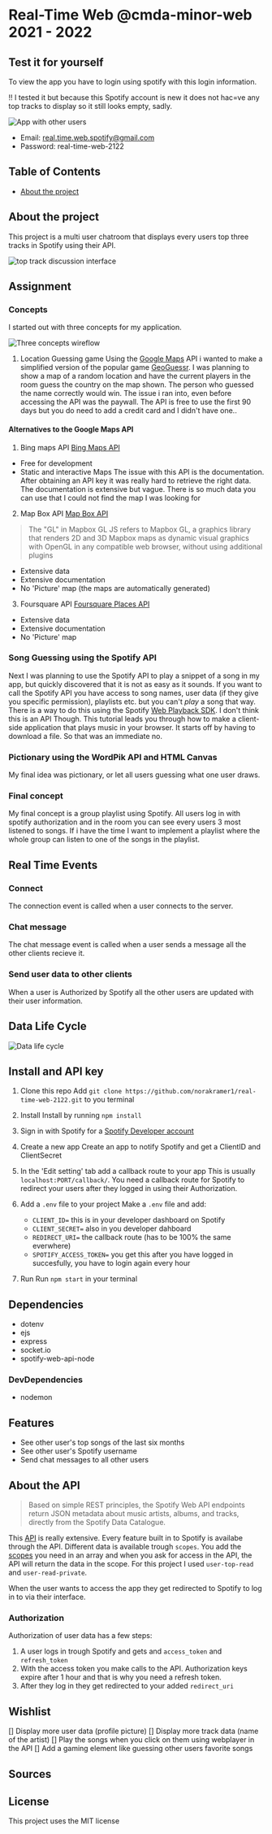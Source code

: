 # Real-Time Web @cmda-minor-web 2021 - 2022

## Test it for yourself
To view the app you have to login using spotify with this login information. 

!! I tested it but because this Spotify account is new it does not hac=ve any top tracks to display so it still looks empty, sadly.

![App with other users](https://github.com/norakramer1/real-time-web-2122/blob/main/public/images/other-users.png)

- Email: real.time.web.spotify@gmail.com
- Password: real-time-web-2122

## Table of Contents
- [About the project](#about-the-project)

## About the project
This project is a multi user chatroom that displays every users top three tracks in Spotify using their API.

![top track discussion interface](https://github.com/norakramer1/real-time-web-2122/blob/main/public/images/spotify-interface.png)
## Assignment
### Concepts
I started out with three concepts for my application.

![Three concepts wireflow](https://github.com/norakramer1/real-time-web-2122/blob/main/public/images/wireframes-concept-rtw.jpg)

1. Location Guessing game
Using the [Google Maps](https://developers.google.com/maps) API i wanted to make a simplified version of the popular game [GeoGuessr](https://www.geoguessr.com/). I was planning to show a map of a random location and have the current players in the room guess the country on the map shown. The person who guessed the name correctly would win. The issue i ran into, even before accessing the API was the paywall. The API is free to use the first 90 days but you do need to add a credit card and I didn't have one..

#### Alternatives to the Google Maps API

1. Bing maps API
[Bing Maps API](https://www.microsoft.com/en-us/maps/choose-your-bing-maps-api)

- Free for development
- Static and interactive Maps
The issue with this API is the documentation. After obtaining an API key it was really hard to retrieve the right data. The documentation is extensive but vague. There is so much data you can use that I could not find the map I was looking for

2. Map Box API
[Map Box API](https://www.mapbox.com/)
> The "GL" in Mapbox GL JS refers to Mapbox GL, a graphics library that renders 2D and 3D Mapbox maps as dynamic visual graphics with OpenGL in any compatible web browser, without using additional plugins

- Extensive data
- Extensive documentation
- No 'Picture' map (the maps are automatically generated)

3. Foursquare API
[Foursquare Places API](https://developer.foursquare.com/docs)

- Extensive data
- Extensive documentation
- No 'Picture' map

### Song Guessing using the Spotify API
Next I was planning to use the Spotify API to play a snippet of a song in my app, but quickly discovered that it is not as easy as it sounds. If you want to call the Spotify API you have access to song names, user data (if they give you specific permission), playlists etc. but you can't *play* a song that way. There is a way to do this using the Spotify [Web Playback SDK](https://developer.spotify.com/documentation/web-playback-sdk/quick-start/#listening-through-the-sdk). I don't think this is an API Though. This tutorial leads you through how to make a client-side application that plays music in your browser. It starts off by having to download a file. So that was an immediate no.

### Pictionary using the WordPik API and HTML Canvas
My final idea was pictionary, or let all users guessing what one user draws. 

### Final concept
My final concept is a group playlist using Spotify. All users log in with spotify authorization and in the room you can see every users 3 most listened to songs. If i have the time I want to implement a playlist where the whole group can listen to one of the songs in the playlist.

## Real Time Events
### Connect
The connection event is called when a user connects to the server.

### Chat message
The chat message event is called when a user sends a message all the other clients recieve it.

### Send user data to other clients
When a user is Authorized by Spotify all the other users are updated with their user information.

## Data Life Cycle
![Data life cycle](https://github.com/norakramer1/real-time-web-2122/blob/main/public/images/data-life-cycle.jpeg)

## Install and API key
1. Clone this repo
Add `git clone https://github.com/norakramer1/real-time-web-2122.git` to you terminal

2. Install
Install by running `npm install`

3. Sign in with Spotify for a [Spotify Developer account](https://developer.spotify.com/)

4. Create a new app
Create an app to notify Spotify and get a ClientID and ClientSecret

5. In the 'Edit setting' tab add a callback route to your app
This is usually `localhost:PORT/callback/`. You need a callback route for Spotify to redirect your users after they logged in using their Authorization.

6. Add a `.env` file to your project
Make a `.env` file and add:
    - `CLIENT_ID=` this is in your developer dashboard on Spotify
    - `CLIENT_SECRET=` also in you developer dahboard
    - `REDIRECT_URI=` the callback route (has to be 100% the same everwhere)
    - `SPOTIFY_ACCESS_TOKEN=` you get this after you have logged in succesfully, you have to login again every hour

7. Run
Run `npm start` in your terminal

## Dependencies
 - dotenv
 - ejs
 - express
 - socket.io
 - spotify-web-api-node

 ### DevDependencies
  - nodemon

## Features
- See other user's top songs of the last six months
- See other user's Spotify username
- Send chat messages to all other users

## About the API
> Based on simple REST principles, the Spotify Web API endpoints return JSON metadata about music artists, albums, and tracks, directly from the Spotify Data Catalogue.

This [API](https://developer.spotify.com/documentation/web-api/quick-start/) is really extensive. Every feature built in to Spotify is availabe through the API. Different data is available trough `scopes`. You add the [scopes](https://developer.spotify.com/documentation/general/guides/authorization/scopes/) you need in an array and when you ask for access in the API, the API will return the data in the scope. For this project I used `user-top-read` and `user-read-private`. 

When the user wants to access the app they get redirected to Spotify to log in to via their interface. 

### Authorization
Authorization of user data has a few steps:

1. A user logs in trough Spotify and gets and `access_token` and `refresh_token`
2. With the access token you make calls to the API. Authorization keys expire after 1 hour and that is why you need a refresh token. 
3. After they log in they get redirected to your added `redirect_uri`

## Wishlist
[] Display more user data (profile picture)
[] Display more track data (name of the artist)
[] Play the songs when you click on them using webplayer in the API
[] Add a gaming element like guessing other users favorite songs

## Sources


## License 
This project uses the MIT license
